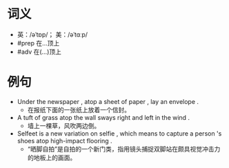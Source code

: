 # 词义
- 英：/əˈtɒp/； 美：/əˈtɑːp/
- #prep 在…顶上
- #adv 在(…)顶上
# 例句
- Under the newspaper , atop a sheet of paper , lay an envelope .
	- 在报纸下面的一张纸上放着一个信封。
- A tuft of grass atop the wall sways right and left in the wind .
	- 墙上一棵草，风吹两边倒。
- Selfeet is a new variation on selfie , which means to capture a person 's shoes atop high-impact flooring .
	- “晒脚自拍”是自拍的一个新门类，指用镜头捕捉双脚站在颇具视觉冲击力的地板上的画面。
